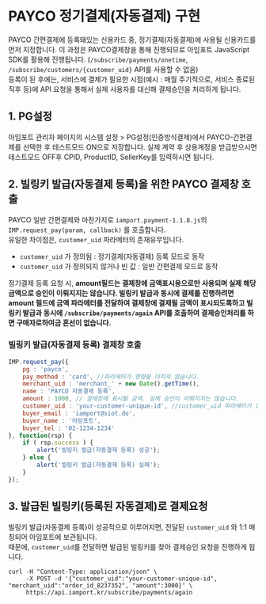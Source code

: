 # PAYCO 정기결제(자동결제) 구현  

PAYCO 간편결제에 등록돼있는 신용카드 중, 정기결제(자동결제)에 사용될 신용카드를 먼저 지정합니다. 이 과정은 PAYCO결제창을 통해 진행되므로 아임포트 JavaScript SDK를 활용해 진행됩니다. (`/subscribe/payments/onetime`, `/subscribe/customers/{customer_uid}` API를 사용할 수 없음)  
등록이 된 후에는, 서비스에 결제가 필요한 시점(예시 : 매월 주기적으로, 서비스 종료된 직후 등)에 API 요청을 통해서 실제 사용자를 대신해 결제승인을 처리하게 됩니다. 

## 1. PG설정  
아임포트 관리자 페이지의 시스템 설정 > PG설정(인증방식결제)에서 PAYCO-간편결제를 선택한 후 테스트모드 ON으로 저장합니다. 실제 계약 후 상용계정을 받급받으시면 테스트모드 OFF후 CPID, ProductID, SellerKey를 입력하시면 됩니다.

## 2. 빌링키 발급(자동결제 등록)을 위한 PAYCO 결제창 호출
PAYCO 일반 간편결제와 마찬가지로 `iamport.payment-1.1.8.js`의 `IMP.request_pay(param, callback)` 를 호출합니다.  
유일한 차이점은, `customer_uid` 파라메터의 존재유무입니다. 

- `customer_uid` 가 정의됨 : 정기결제(자동결제) 등록 모드로 동작
- `customer_uid` 가 정의되지 않거나 빈 값 : 일반 간편결제 모드로 동작


정기결제 등록 요청 시, **amount필드는 결제창에 금액표시용으로만 사용되며 실제 해당 금액으로 승인이 이뤄지지는 않습니다. 빌링키 발급과 동시에 결제를 진행하려면 amount 필드에 금액 파라메터를 전달하여 결제창에 결제될 금액이 표시되도록하고 빌링키 발급과 동시에 `/subscribe/payments/again` API를 호출하여 결제승인처리를 하면 구매자로하여금 혼선이 없습니다.**  


### 빌링키 발급(자동결제 등록) 결제창 호출  

```javascript
IMP.request_pay({
    pg : 'payco', 
	pay_method : 'card', //파라메터가 영향을 미치지 않습니다.
	merchant_uid : 'merchant_' + new Date().getTime(),
	name : 'PAYCO 자동결제 등록',
	amount : 1000, // 결제창에 표시될 금액. 실제 승인이 이뤄지지는 않습니다.
	customer_uid : 'your-customer-unique-id', //customer_uid 파라메터가 있어야 빌링키 발급(자동결제 등록)모드로 동작합니다.
	buyer_email : 'iamport@siot.do',
	buyer_name : '아임포트',
	buyer_tel : '02-1234-1234'
}, function(rsp) {
	if ( rsp.success ) {
		alert('빌링키 발급(자동결제 등록) 성공');
	} else {
		alert('빌링키 발급(자동결제 등록) 실패');
	}
});
```

## 3. 발급된 빌링키(등록된 자동결제)로 결제요청  
빌링키 발급(자동결제 등록)이 성공적으로 이루어지면, 전달된 `customer_uid` 와 1:1 매칭되어 아임포트에 보관됩니다.  
때문에, `customer_uid`를 전달하면 발급된 빌링키를 찾아 결제승인 요청을 진행하게 됩니다.  

```
curl -H "Content-Type: application/json" \   
     -X POST -d '{"customer_uid":"your-customer-unique-id", "merchant_uid":"order_id_8237352", "amount":3000}' \
     https://api.iamport.kr/subscribe/payments/again
```